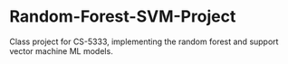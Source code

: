 # Random-Forest-SVM-Project
Class project for CS-5333, implementing the random forest and support vector machine ML models.
